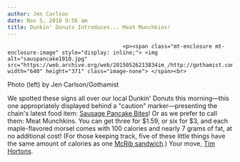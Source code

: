 ```yaml
---
author: Jen Carlson
date: Nov 5, 2010 9:56 am
title: Dunkin' Donuts Introduces... Meat Munchkins!
---
```


	
										<p><span class="mt-enclosure mt-enclosure-image" style="display: inline;"> <img alt="sauspancake1010.jpg" src="https://web.archive.org/web/20150526213834im_/http://gothamist.com/attachments/arts_jen/sauspancake1010.jpg" width="640" height="371" class="image-none"> </span><br>
<span class="photo_caption">Photo (left) by Jen Carlson/Gothamist</span></p>

<p>We spotted these signs all over our local Dunkin&apos; Donuts this morning&#x2014;this one appropriately displayed behind a &quot;caution&quot; marker&#x2014;presenting the chain&apos;s latest food item: <a href="https://web.archive.org/web/20150526213834/http://news.dunkindonuts.com/dunkin+donuts/dunkin+donuts+news/dunkin+donuts+pancake+bites.htm">Sausage Pancake Bites</a>! Or as we prefer to call them: Meat Munchkins. You can get three for $1.59, or six for $3, and each maple-flavored morsel comes with 100 calories and nearly 7 grams of fat, at no additional cost! (For those keeping track, five of these little things have the same amount of calories as one <a href="https://web.archive.org/web/20150526213834/http://gothamist.com/2010/11/02/taste_testing_the_mcrib_returning_t.php">McRib sandwich</a>.) Your move, <a href="https://web.archive.org/web/20150526213834/http://gothamist.com/2009/07/13/tim_hortons_timbits_are_here.php">Tim Hortons</a>.</p>					
										
									
				
